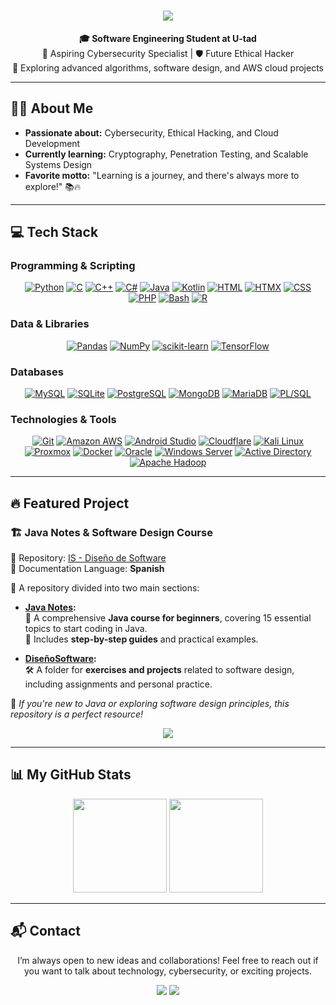 <h1 align="center">
  <img src="https://readme-typing-svg.demolab.com?font=Poppins&size=40&duration=4000&pause=1200&color=007CF0&center=true&vCenter=true&width=700&height=70&lines=Welcome!+%F0%9F%91%8B+I'm+Manuel+Mart%C3%ADnez;Software+Engineering+Student+%F0%9F%8E%93;Passionate+About+Cybersecurity+%F0%9F%94%90" />
</h1>

<div align="center">
  <strong>🎓 Software Engineering Student at U-tad</strong><br>
  🚀 Aspiring Cybersecurity Specialist | 🛡️ Future Ethical Hacker<br>
  🌱 Exploring advanced algorithms, software design, and AWS cloud projects  
</div>

---

## 👨‍💻 About Me

- **Passionate about:** Cybersecurity, Ethical Hacking, and Cloud Development  
- **Currently learning:** Cryptography, Penetration Testing, and Scalable Systems Design  
- **Favorite motto:** "Learning is a journey, and there's always more to explore!" 📚🔥  

---

## 💻 Tech Stack

### Programming & Scripting
<div align="center">
  <a href="https://www.python.org/"><img src="https://img.shields.io/badge/Python-3776AB?style=for-the-badge&logo=python&logoColor=white" alt="Python"></a>
  <a href="https://en.wikipedia.org/wiki/C_(programming_language)"><img src="https://img.shields.io/badge/C-A8B9CC?style=for-the-badge&logo=c&logoColor=white" alt="C"></a>
  <a href="https://isocpp.org/"><img src="https://img.shields.io/badge/C++-00599C?style=for-the-badge&logo=c%2B%2B&logoColor=white" alt="C++"></a>
  <a href="https://learn.microsoft.com/en-us/dotnet/csharp/"><img src="https://img.shields.io/badge/C%23-239120?style=for-the-badge&logo=c-sharp&logoColor=white" alt="C#"></a>
  <a href="https://www.oracle.com/java/"><img src="https://img.shields.io/badge/Java-007396?style=for-the-badge&logo=java&logoColor=white" alt="Java"></a>
  <a href="https://kotlinlang.org/"><img src="https://img.shields.io/badge/Kotlin-0095D5?style=for-the-badge&logo=kotlin&logoColor=white" alt="Kotlin"></a>
  <a href="https://developer.mozilla.org/en-US/docs/Web/HTML"><img src="https://img.shields.io/badge/HTML-E34F26?style=for-the-badge&logo=html5&logoColor=white" alt="HTML"></a>
  <a href="https://htmx.org/"><img src="https://img.shields.io/badge/HTMX-0A1128?style=for-the-badge&logo=htmx&logoColor=white" alt="HTMX"></a>
  <a href="https://developer.mozilla.org/en-US/docs/Web/CSS"><img src="https://img.shields.io/badge/CSS-1572B6?style=for-the-badge&logo=css3&logoColor=white" alt="CSS"></a>
  <a href="https://www.php.net/"><img src="https://img.shields.io/badge/PHP-8993BE?style=for-the-badge&logo=php&logoColor=white" alt="PHP"></a>
  <a href="https://www.gnu.org/software/bash/"><img src="https://img.shields.io/badge/Bash-4EAA25?style=for-the-badge&logo=gnu-bash&logoColor=white" alt="Bash"></a>
  <a href="https://www.r-project.org/"><img src="https://img.shields.io/badge/R-276DC3?style=for-the-badge&logo=r&logoColor=white" alt="R"></a>
</div>

### Data & Libraries
<div align="center">
  <a href="https://pandas.pydata.org/"><img src="https://img.shields.io/badge/Pandas-150458?style=for-the-badge&logo=pandas&logoColor=white" alt="Pandas"></a>
  <a href="https://numpy.org/"><img src="https://img.shields.io/badge/NumPy-013243?style=for-the-badge&logo=numpy&logoColor=white" alt="NumPy"></a>
  <a href="https://scikit-learn.org/"><img src="https://img.shields.io/badge/scikit--learn-F7931E?style=for-the-badge&logo=scikit-learn&logoColor=white" alt="scikit-learn"></a>
  <a href="https://www.tensorflow.org/"><img src="https://img.shields.io/badge/TensorFlow-FF6F00?style=for-the-badge&logo=tensorflow&logoColor=white" alt="TensorFlow"></a>
</div>

### Databases
<div align="center">
  <a href="https://www.mysql.com/"><img src="https://img.shields.io/badge/MySQL-005C84?style=for-the-badge&logo=mysql&logoColor=white" alt="MySQL"></a>
  <a href="https://www.sqlite.org/index.html"><img src="https://img.shields.io/badge/SQLite-07405E?style=for-the-badge&logo=sqlite&logoColor=white" alt="SQLite"></a>
  <a href="https://www.postgresql.org/"><img src="https://img.shields.io/badge/PostgreSQL-336791?style=for-the-badge&logo=postgresql&logoColor=white" alt="PostgreSQL"></a>
  <a href="https://www.mongodb.com/"><img src="https://img.shields.io/badge/MongoDB-47A248?style=for-the-badge&logo=mongodb&logoColor=white" alt="MongoDB"></a>
  <a href="https://mariadb.org/"><img src="https://img.shields.io/badge/MariaDB-003545?style=for-the-badge&logo=mariadb&logoColor=white" alt="MariaDB"></a>
  <a href="https://www.oracle.com/database/"><img src="https://img.shields.io/badge/PL--SQL-F80000?style=for-the-badge&logo=oracle&logoColor=white" alt="PL/SQL"></a>
</div>

### Technologies & Tools
<div align="center">
  <a href="https://git-scm.com"><img src="https://img.shields.io/badge/Git-%23F05033.svg?style=for-the-badge&logo=git&logoColor=white" alt="Git"></a>
  <a href="https://aws.amazon.com/"><img src="https://img.shields.io/badge/Amazon_AWS-FF9900?style=for-the-badge&logo=amazonaws&logoColor=white" alt="Amazon AWS"></a>
  <a href="https://developer.android.com/studio"><img src="https://img.shields.io/badge/Android_Studio-00C78A?style=for-the-badge&logo=android&logoColor=white" alt="Android Studio"></a>
  <a href="https://www.cloudflare.com/"><img src="https://img.shields.io/badge/Cloudflare-F38020?style=for-the-badge&logo=cloudflare&logoColor=white" alt="Cloudflare"></a>
  <a href="https://www.kali.org/"><img src="https://img.shields.io/badge/Kali_Linux-557C94?style=for-the-badge&logo=kalilinux&logoColor=white" alt="Kali Linux"></a>
  <a href="https://www.proxmox.com/"><img src="https://img.shields.io/badge/Proxmox-000000?style=for-the-badge&logo=proxmox&logoColor=white" alt="Proxmox"></a>
  <a href="https://www.docker.com/"><img src="https://img.shields.io/badge/Docker-2496ED?style=for-the-badge&logo=docker&logoColor=white" alt="Docker"></a>
  <a href="https://www.oracle.com/"><img src="https://img.shields.io/badge/Oracle-F80000?style=for-the-badge&logo=oracle&logoColor=white" alt="Oracle"></a>
  <a href="https://www.microsoft.com/en-us/windows-server"><img src="https://img.shields.io/badge/Windows_Server-0078D4?style=for-the-badge&logo=microsoft&logoColor=white" alt="Windows Server"></a>
  <a href="https://learn.microsoft.com/en-us/windows-server/identity/active-directory"><img src="https://img.shields.io/badge/Active_Directory-1F5C99?style=for-the-badge&logo=microsoft&logoColor=white" alt="Active Directory"></a>
  <a href="https://hadoop.apache.org/"><img src="https://img.shields.io/badge/Apache_Hadoop-66CCFF?style=for-the-badge&logo=apachehadoop&logoColor=white" alt="Apache Hadoop"></a>
</div>


---

## 🔥 Featured Project

### 🏗️ **Java Notes & Software Design Course**
📌 Repository: [IS - Diseño de Software](https://github.com/ch0rtas/IS-Diseno_de_Software)  
📖 Documentation Language: **Spanish**

🌟 A repository divided into two main sections:
- **[Java Notes](https://github.com/ch0rtas/IS-Diseno_de_Software/tree/main/java-notes):**  
  📘 A comprehensive **Java course for beginners**, covering 15 essential topics to start coding in Java.  
  🧩 Includes **step-by-step guides** and practical examples.

- **[DiseñoSoftware](https://github.com/ch0rtas/IS-Diseno_de_Software/tree/main/DisenoSoftware/src):**  
  🛠️ A folder for **exercises and projects** related to software design, including assignments and personal practice.

🎯 _If you're new to Java or exploring software design principles, this repository is a perfect resource!_

<p align="center">
  <a href="https://github.com/ch0rtas/IS-Diseno_de_Software">
    <img src="https://img.shields.io/badge/GitHub-Repo-blue?style=for-the-badge&logo=github" />
  </a>
</p>

---


## 📊 My GitHub Stats

<div align="center">
  <img src="https://github-readme-stats.vercel.app/api?username=ch0rtas&show_icons=true&theme=tokyonight" height="150" />
  <img src="https://github-readme-stats.vercel.app/api/top-langs/?username=ch0rtas&layout=compact&theme=tokyonight" height="150" />
</div>

---

## 📬 Contact

<p align="center">
  I’m always open to new ideas and collaborations! Feel free to reach out if you want to talk about technology, cybersecurity, or exciting projects.
</p>

<p align="center">
  <a href="https://www.linkedin.com/in/manuel-mart%C3%ADnez-ram%C3%B3n-415711265/"><img src="https://img.shields.io/badge/LinkedIn-%230077B5.svg?logo=linkedin&logoColor=white" /></a>
  <a href="mailto:manu08martinez@gmail.com"><img src="https://img.shields.io/badge/Email-%23D14836.svg?logo=gmail&logoColor=white" /></a>
</p>




<!--


<h2 align="left">💻 Tech Stack</h2>

<div align="center">

### 🔧 **Languages**
[![Python](https://skillicons.dev/icons?i=python)](https://skillicons.dev)
[![C](https://skillicons.dev/icons?i=c)](https://skillicons.dev)
[![C++](https://skillicons.dev/icons?i=cpp)](https://skillicons.dev)
[![Java](https://skillicons.dev/icons?i=java)](https://skillicons.dev)
[![Kotlin](https://skillicons.dev/icons?i=kotlin)](https://skillicons.dev)
[![PHP](https://skillicons.dev/icons?i=php)](https://skillicons.dev)
[![C#](https://skillicons.dev/icons?i=cs)](https://skillicons.dev)
[![R](https://skillicons.dev/icons?i=r)](https://skillicons.dev)
[![JS](https://skillicons.dev/icons?i=js)](https://skillicons.dev)


### 📊 **Databases**
[![MySQL](https://skillicons.dev/icons?i=mysql)](https://skillicons.dev)
[![MongoDB](https://skillicons.dev/icons?i=mongodb)](https://skillicons.dev)
[![PostgreSQL](https://skillicons.dev/icons?i=postgres)](https://skillicons.dev)
[![SQLite](https://skillicons.dev/icons?i=sqlite)](https://skillicons.dev)

### 🌐 **Web Development**
[![HTML](https://skillicons.dev/icons?i=html)](https://skillicons.dev)
[![CSS](https://skillicons.dev/icons?i=css)](https://skillicons.dev)
[![HTMX](https://skillicons.dev/icons?i=htmx)](https://skillicons.dev)
[![JavaScript](https://skillicons.dev/icons?i=javascript)](https://skillicons.dev)

### 🛠️ **Tools**
[![Git](https://skillicons.dev/icons?i=git)](https://skillicons.dev)
[![GitHub](https://skillicons.dev/icons?i=github)](https://skillicons.dev)
[![VSCode](https://skillicons.dev/icons?i=vscode)](https://skillicons.dev)
[![IntelliJ](https://skillicons.dev/icons?i=idea)](https://skillicons.dev)
[![AndroidStudio](https://skillicons.dev/icons?i=androidstudio)](https://skillicons.dev)
[![Eclipse](https://skillicons.dev/icons?i=eclipse)](https://skillicons.dev)
[![Unity](https://skillicons.dev/icons?i=unity)](https://skillicons.dev)
[![VisualStudio](https://skillicons.dev/icons?i=visualstudio)](https://skillicons.dev)

### 🌌 **Cloud & DevOps**
[![AWS](https://skillicons.dev/icons?i=aws)](https://skillicons.dev)
[![GCP](https://skillicons.dev/icons?i=gcp)](https://skillicons.dev)
[![Docker](https://skillicons.dev/icons?i=docker)](https://skillicons.dev)
[![Kubernetes](https://skillicons.dev/icons?i=kubernetes)](https://skillicons.dev)
[![Cloudflare](https://skillicons.dev/icons?i=cloudflare)](https://skillicons.dev)

### 🧠 **Machine Learning**
[![TensorFlow](https://skillicons.dev/icons?i=tensorflow)](https://skillicons.dev)

### 🧑‍💻 **Operating Systems**
[![Windows](https://skillicons.dev/icons?i=windows)](https://skillicons.dev)
[![Linux](https://skillicons.dev/icons?i=linux)](https://skillicons.dev)
[![Ubuntu](https://skillicons.dev/icons?i=ubuntu)](https://skillicons.dev)
[![Debian](https://skillicons.dev/icons?i=debian)](https://skillicons.dev)

### 🔧 **Shells & Scripts**
[![Bash](https://skillicons.dev/icons?i=bash)](https://skillicons.dev)
[![PowerShell](https://skillicons.dev/icons?i=powershell)](https://skillicons.dev)

### 🔒 **Security & Ethical Hacking**
[![Kali](https://skillicons.dev/icons?i=kali)](https://skillicons.dev)

</div>





---

## 🛠️ Tech Stack

### Programming &amp; Scripting
[![Git](https://img.shields.io/badge/Git-%23F05033.svg?style=for-the-badge&logo=git&logoColor=white)](https://git-scm.com)
[![Python](https://img.shields.io/badge/Python-3776AB?style=for-the-badge&logo=python&logoColor=white)](https://www.python.org/)
[![C](https://img.shields.io/badge/C-A8B9CC?style=for-the-badge&logo=c&logoColor=white)](https://en.wikipedia.org/wiki/C_(programming_language))
[![C++](https://img.shields.io/badge/C++-00599C?style=for-the-badge&logo=c%2B%2B&logoColor=white)](https://isocpp.org/)
[![C#](https://img.shields.io/badge/C%23-239120?style=for-the-badge&logo=c-sharp&logoColor=white)](https://learn.microsoft.com/en-us/dotnet/csharp/)
[![Java](https://img.shields.io/badge/Java-007396?style=for-the-badge&logo=java&logoColor=white)](https://www.oracle.com/java/)
[![Kotlin](https://img.shields.io/badge/Kotlin-0095D5?style=for-the-badge&logo=kotlin&logoColor=white)](https://kotlinlang.org/)
[![HTML](https://img.shields.io/badge/HTML-E34F26?style=for-the-badge&logo=html5&logoColor=white)](https://developer.mozilla.org/en-US/docs/Web/HTML)
[![HTMX](https://img.shields.io/badge/HTMX-0A1128?style=for-the-badge&logo=htmx&logoColor=white)](https://htmx.org/)
[![CSS](https://img.shields.io/badge/CSS-1572B6?style=for-the-badge&logo=css3&logoColor=white)](https://developer.mozilla.org/en-US/docs/Web/CSS)
[![PHP](https://img.shields.io/badge/PHP-8993BE?style=for-the-badge&logo=php&logoColor=white)](https://www.php.net/)
[![Bash](https://img.shields.io/badge/Bash-4EAA25?style=for-the-badge&logo=gnu-bash&logoColor=white)](https://www.gnu.org/software/bash/)
[![R](https://img.shields.io/badge/R-276DC3?style=for-the-badge&logo=r&logoColor=white)](https://www.r-project.org/)

### Data &amp; Libraries
[![Pandas](https://img.shields.io/badge/Pandas-150458?style=for-the-badge&logo=pandas&logoColor=white)](https://pandas.pydata.org/)
[![NumPy](https://img.shields.io/badge/NumPy-013243?style=for-the-badge&logo=numpy&logoColor=white)](https://numpy.org/)
[![scikit-learn](https://img.shields.io/badge/scikit--learn-F7931E?style=for-the-badge&logo=scikit-learn&logoColor=white)](https://scikit-learn.org/)

### Databases
[![MySQL](https://img.shields.io/badge/MySQL-005C84?style=for-the-badge&logo=mysql&logoColor=white)](https://www.mysql.com/)
[![SQLite](https://img.shields.io/badge/SQLite-07405E?style=for-the-badge&logo=sqlite&logoColor=white)](https://www.sqlite.org/index.html)
[![PostgreSQL](https://img.shields.io/badge/PostgreSQL-336791?style=for-the-badge&logo=postgresql&logoColor=white)](https://www.postgresql.org/)
[![MongoDB](https://img.shields.io/badge/MongoDB-47A248?style=for-the-badge&logo=mongodb&logoColor=white)](https://www.mongodb.com/)
[![PL/SQL](https://img.shields.io/badge/PL--SQL-F80000?style=for-the-badge&logo=oracle&logoColor=white)](https://www.oracle.com/database/)

### Technologies &amp; Tools
[![Amazon AWS](https://img.shields.io/badge/Amazon_AWS-FF9900?style=for-the-badge&logo=amazonaws&logoColor=white)](https://aws.amazon.com/)
[![TensorFlow](https://img.shields.io/badge/TensorFlow-FF6F00?style=for-the-badge&logo=tensorflow&logoColor=white)](https://www.tensorflow.org/)
[![Android Studio](https://img.shields.io/badge/Android_Studio-00C78A?style=for-the-badge&logo=android&logoColor=white)](https://developer.android.com/studio)
[![Cloudflare](https://img.shields.io/badge/Cloudflare-F38020?style=for-the-badge&logo=cloudflare&logoColor=white)](https://www.cloudflare.com/)
[![Kali Linux](https://img.shields.io/badge/Kali_Linux-557C94?style=for-the-badge&logo=kalilinux&logoColor=white)](https://www.kali.org/)
[![Proxmox](https://img.shields.io/badge/Proxmox-000000?style=for-the-badge&logo=proxmox&logoColor=white)](https://www.proxmox.com/)
[![Docker](https://img.shields.io/badge/Docker-2496ED?style=for-the-badge&logo=docker&logoColor=white)](https://www.docker.com/)
[![Oracle](https://img.shields.io/badge/Oracle-F80000?style=for-the-badge&logo=oracle&logoColor=white)](https://www.oracle.com/)
[![MariaDB](https://img.shields.io/badge/MariaDB-003545?style=for-the-badge&logo=mariadb&logoColor=white)](https://mariadb.org/)
[![Windows Server](https://img.shields.io/badge/Windows_Server-0078D4?style=for-the-badge&logo=microsoft&logoColor=white)](https://www.microsoft.com/en-us/windows-server)
[![Active Directory](https://img.shields.io/badge/Active_Directory-1F5C99?style=for-the-badge&logo=microsoft&logoColor=white)](https://learn.microsoft.com/en-us/windows-server/identity/active-directory)

---





-->
